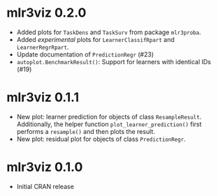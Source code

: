 # mlr3viz 0.2.0

- Added plots for `TaskDens` and `TaskSurv` from package `mlr3proba`.
- Added *experimental* plots for `LearnerClassifRpart` and `LearnerRegrRpart`.
- Update documentation of `PredictionRegr` (#23)
- `autoplot.BenchmarkResult()`: Support for learners with identical IDs (#19)

# mlr3viz 0.1.1

- New plot: learner prediction for objects of class `ResampleResult`.
  Additionally, the helper function `plot_learner_prediction()` first performs a
  `resample()` and then plots the result.
- New plot: residual plot for objects of class `PredictionRegr`.

# mlr3viz 0.1.0

- Initial CRAN release
